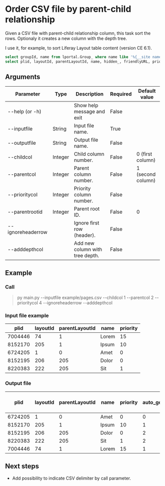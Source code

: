 # Order CSV file by parent-child relationship

Given a CSV file with parent-child relationship column, this task sort the rows. Optionaly it creates a new column with the depth tree.

I use it, for example, to sort Liferay Layout table content (version CE 6.1).

```sql
select groupId, name from lportal.Group_ where name like '%{__site name__}%';  
select plid, layoutId, parentLayoutId, name, hidden_, friendlyURL, priority from lportal.Layout where groupId={__group_id__};
```

## Arguments

| Parameter         | Type    | Description                     | Required | Default value     |
|-------------------|---------|---------------------------------|----------|-------------------|
| --help (or -h)    |         | Show help message and exit      | False    |                   |
| --inputfile       | String  | Input file name.                | True     |                   |
| --outputfile      | String  | Output file name.               | False    |                   |
| --childcol        | Integer | Child column number.            | False    | 0 (first column)  |
| --parentcol       | Integer | Parent column number.           | False    | 1 (second column) |
| --prioritycol     | Integer | Priority column number.         | False    |                   |
| --parentrootid    | Integer | Parent root ID.                 | False    | 0                 |
| --ignoreheaderrow |         | Ignore first row (header).      | False    |                   |
| --adddepthcol     |         | Add new column with tree depth. | False    |                   |

## Example

### Call

> py main.py --inputfile example/pages.csv --childcol 1 --parentcol 2 --prioritycol 4 --ignoreheaderrow --adddepthcol

### Input file example

| plid    | layoutId | parentLayoutId | name  | priority |
|---------|----------|----------------|-------|----------|
| 7004446 | 74       | 1              | Lorem | 15       |
| 8152170 | 205      | 1              | Ipsum | 10       |
| 6724205 | 1        | 0              | Amet  | 0        |
| 8152195 | 206      | 205            | Dolor | 0        |
| 8220383 | 222      | 205            | Sit   | 1        |

### Output file

| plid    | layoutId | parentLayoutId | name  | priority | __ auto_generated_depth_col __ |
|---------|----------|----------------|-------|----------|--------------------------------|
| 6724205 | 1        | 0              | Amet  | 0        | 0                              |
| 8152170 | 205      | 1              | Ipsum | 10       | 1                              |
| 8152195 | 206      | 205            | Dolor | 0        | 2                              |
| 8220383 | 222      | 205            | Sit   | 1        | 2                              |
| 7004446 | 74       | 1              | Lorem | 15       | 1                              |

## Next steps

- Add possibility to indicate CSV delimiter by call parameter.
